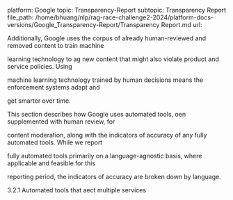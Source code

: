 platform: Google
topic: Transparency-Report
subtopic: Transparency Report
file_path: /home/bhuang/nlp/rag-race-challenge2-2024/platform-docs-versions/Google_Transparency-Report/Transparency Report.md
url: <EMPTY>

Additionally, Google uses the corpus of already human-reviewed and removed content to train machine

learning technology to  ag new content that might also violate product and service policies. Using

machine learning technology trained by human decisions means the enforcement systems adapt and

get smarter over time.



This section describes how Google uses automated tools, o en supplemented with human review, for

content moderation, along with the indicators of accuracy of any fully automated tools. While we report

fully automated tools primarily on a language-agnostic basis, where applicable and feasible for this

reporting period, the indicators of accuracy are broken down by language.



3.2.1 Automated tools that a ect multiple services
